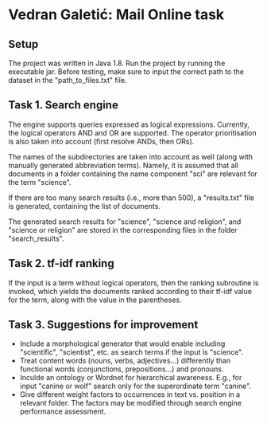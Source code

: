 # Vedran Galetić: Mail Online task

## Setup
The project was written in Java 1.8.
Run the project by running the executable jar.
Before testing, make sure to input the correct path to the dataset in the "path_to_files.txt" file.

## Task 1. Search engine

The engine supports queries expressed as logical expressions. Currently, the logical operators AND and OR are supported. The operator prioritisation is also taken into account (first resolve ANDs, then ORs).

The names of the subdirectories are taken into account as well (along with manually generated abbreviation terms). Namely, it is assumed that all documents in a folder containing the name component "sci" are relevant for the term "science".

If there are too many search results (i.e., more than 500), a "results.txt" file is generated, containing the list of documents.

The generated search results for "science", "science and religion", and "science or religion" are stored in the corresponding files in the folder "search_results".

## Task 2. tf-idf ranking

If the input is a term without logical operators, then the ranking subroutine is invoked, which yields the documents ranked according to their tf-idf value for the term, along with the value in the parentheses.

## Task 3. Suggestions for improvement

* Include a morphological generator that would enable including "scientific", "scientist", etc. as search terms if the input is "science".
* Treat content words (nouns, verbs, adjectives...) differently than functional words (conjunctions, prepositions...) and pronouns.
* Inculde an ontology or Wordnet for hierarchical awareness. E.g., for input "canine or wolf" search only for the superordinate term "canine".
* Give different weight factors to occurrences in text vs. position in a relevant folder. The factors may be modified through search engine performance assessment.
